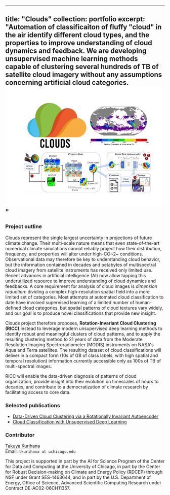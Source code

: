
---
title:  "Clouds"
collection: portfolio
excerpt: "Automation of classificaiton of fluffy "cloud" in the air identify different cloud types, and the properties to improve understanding of cloud dynamics and feedback. We are developing unsupervised machine learning methods capable of clustering several hundreds of TB of satellite cloud imagery without any assumptions concerning artificial cloud categories.  <br/><img src='/images/clouds.png'>"
---


### Project outline
Clouds represent the single largest uncertainty in projections of future climate change.
Their multi-scale nature means that even state-of-the-art numerical climate simulations cannot reliably project how their distribution, frequency, and properties will alter under high-CO~2~ conditions.
Observational data may therefore be key to understanding cloud behavior, but the information contained in decades and petabytes of multispectral cloud imagery from satellite instruments has received only limited use.
Recent advances in artificial intelligence (AI) now allow tapping this underutilized resource to improve understanding of cloud dynamics and feedbacks.
A core requirement for analysis of cloud images is *dimension reduction*: dividing a complex high-resolution spatial field into a more limited set of categories. 
Most attempts at automated cloud classification to date have involved supervised learning of a limited number of human-defined cloud categories, but spatial patterns of cloud textures vary widely, and our goal is to produce novel classifications that provide new insight.

Clouds project therefore proposes, **Rotation-Invariant Cloud Clustering (RICC)**,instead to leverage modern unsupervised deep learning methods to identify robust and meaningful clusters of cloud patterns, and to apply the resulting clustering method to 21 years of data from the Moderate Resolution Imaging Spectroradiometer (MODIS) instruments on NASA's Aqua and Terra satellites. The resulting dataset of cloud classifications will deliver in a compact form (10s of GB of class labels, with high spatial and temporal resolution) information currently accessible only as 100s of TB of multi-spectral images. 

RICC will enable the data-driven diagnosis of patterns of cloud organization, provide insight into their evolution on timescales of hours to decades, and contribute to a democratization of climate research by facilitating access to core data.

### Selected publications
- [Data-Driven Cloud Clustering via a Rotationally Invariant Autoencoder](https://ieeexplore.ieee.org/document/9497325)
- [Cloud Classification with Unsupervised Deep Learning](https://par.nsf.gov/servlets/purl/10195161)


### Contributor
[Takuya Kurihana](https://takglobus.github.io/takuyakurihana.github.io/)  
Email: `tkurihana at uchicago.edu`   


This project is supported in part by the AI for Science Program of the Center for Data and Computing at the University of Chicago, in part by the Center for Robust Decision-making on Climate and Energy Policy (RDCEP) through NSF under Grant SES-1463644, and in part by the U.S. Department of Energy, Office of Science, Advanced Scientific Computing Research under Contract DE-AC02-06CH11357. 
